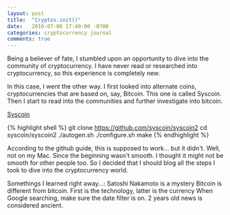 ```yaml
---
layout: post
title:  "Cryptos.init()"
date:   2016-07-06 17:49:00 -0700
categories: cryptocurrency journal
comments: true
---
```


Being a believer of fate, I stumbled upon an opportunity to dive into
the community of cryptocurrency.  I have never read or researched into
cryptocurrency, so this experience
is completely new.

In this case, I went the other way.  I first looked into alternate coins,
cryptocurrencies that are based on, say, Bitcoin.  This one is called
Syscoin.  Then I start to read into the communities and further
investigate into bitcoin.

[Syscoin][syscoin-url]

[syscoin-url]: https://www.syscoin.org


{% highlight shell %}
git clone https://github.com/syscoin/syscoin2
cd syscoin/syscoin2
./autogen.sh
./configure.sh
make
{% endhighlight %}

According to the github guide, this is supposed to work... but it
didn't.  Well, not on my Mac.
Since the beginning wasn't smooth.  I thought it might not be smooth for
other people too.  So I decided that I should blog all the steps I took
to dive into the cryptocurrency world.

Somethings I learned right away...:
Satoshi Nakamoto is a mystery
Bitcoin is different from bitcoin.  First is the technology, latter is
the currency
When Google searching, make sure the date filter is on.  2 years old
news is considered ancient.









